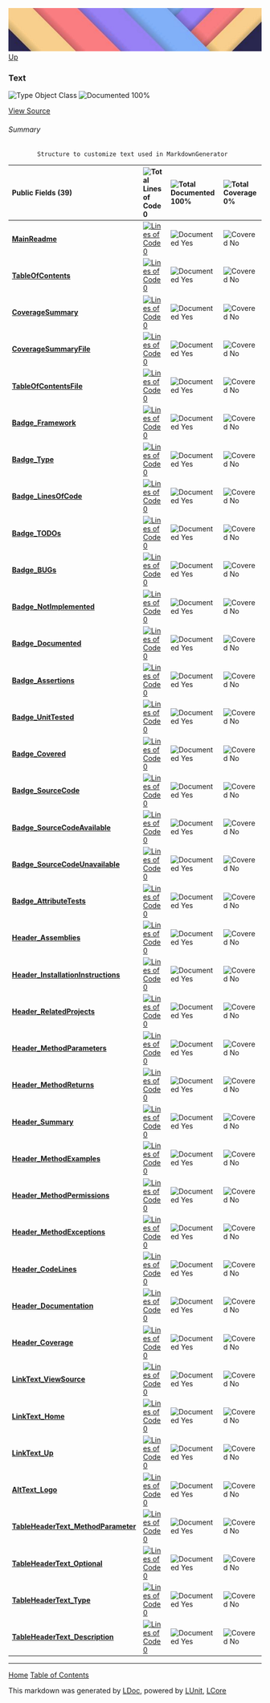![](../Content/LDoc-banner-small.png "")
[Up](../LDoc.md)

### Text

![Type Object Class](http://b.repl.ca/v1/Type-Object%20Class-blue.png "") ![Documented 100%](http://b.repl.ca/v1/Documented-100%25-brightgreen.png "")



[View Source](../Markdown/MarkdownGenerator.cs#L1100)

###### Summary

            Structure to customize text used in MarkdownGenerator
            

Public   Fields (39) | ![Total Lines of Code 0](http://b.repl.ca/v1/Total%20Lines%20of%20Code-0-red.png "") | ![Total Documented 100%](http://b.repl.ca/v1/Total%20Documented-100%25-brightgreen.png "") | ![Total Coverage 0%](http://b.repl.ca/v1/Total%20Coverage-0%25-red.png "")
:---  | :---  | :---  | :--- 
**[MainReadme](Text_MainReadme.md)** | [![Lines of Code 0](http://b.repl.ca/v1/Lines%20of%20Code-0-red.png "")]($L) | ![Documented Yes](http://b.repl.ca/v1/Documented-Yes-brightgreen.png "") | ![Covered No](http://b.repl.ca/v1/Covered-No-red.png "")
**[TableOfContents](Text_TableOfContents.md)** | [![Lines of Code 0](http://b.repl.ca/v1/Lines%20of%20Code-0-red.png "")]($L) | ![Documented Yes](http://b.repl.ca/v1/Documented-Yes-brightgreen.png "") | ![Covered No](http://b.repl.ca/v1/Covered-No-red.png "")
**[CoverageSummary](Text_CoverageSummary.md)** | [![Lines of Code 0](http://b.repl.ca/v1/Lines%20of%20Code-0-red.png "")]($L) | ![Documented Yes](http://b.repl.ca/v1/Documented-Yes-brightgreen.png "") | ![Covered No](http://b.repl.ca/v1/Covered-No-red.png "")
**[CoverageSummaryFile](Text_CoverageSummaryFile.md)** | [![Lines of Code 0](http://b.repl.ca/v1/Lines%20of%20Code-0-red.png "")]($L) | ![Documented Yes](http://b.repl.ca/v1/Documented-Yes-brightgreen.png "") | ![Covered No](http://b.repl.ca/v1/Covered-No-red.png "")
**[TableOfContentsFile](Text_TableOfContentsFile.md)** | [![Lines of Code 0](http://b.repl.ca/v1/Lines%20of%20Code-0-red.png "")]($L) | ![Documented Yes](http://b.repl.ca/v1/Documented-Yes-brightgreen.png "") | ![Covered No](http://b.repl.ca/v1/Covered-No-red.png "")
**[Badge_Framework](Text_Badge_Framework.md)** | [![Lines of Code 0](http://b.repl.ca/v1/Lines%20of%20Code-0-red.png "")]($L) | ![Documented Yes](http://b.repl.ca/v1/Documented-Yes-brightgreen.png "") | ![Covered No](http://b.repl.ca/v1/Covered-No-red.png "")
**[Badge_Type](Text_Badge_Type.md)** | [![Lines of Code 0](http://b.repl.ca/v1/Lines%20of%20Code-0-red.png "")]($L) | ![Documented Yes](http://b.repl.ca/v1/Documented-Yes-brightgreen.png "") | ![Covered No](http://b.repl.ca/v1/Covered-No-red.png "")
**[Badge_LinesOfCode](Text_Badge_LinesOfCode.md)** | [![Lines of Code 0](http://b.repl.ca/v1/Lines%20of%20Code-0-red.png "")]($L) | ![Documented Yes](http://b.repl.ca/v1/Documented-Yes-brightgreen.png "") | ![Covered No](http://b.repl.ca/v1/Covered-No-red.png "")
**[Badge_TODOs](Text_Badge_TODOs.md)** | [![Lines of Code 0](http://b.repl.ca/v1/Lines%20of%20Code-0-red.png "")]($L) | ![Documented Yes](http://b.repl.ca/v1/Documented-Yes-brightgreen.png "") | ![Covered No](http://b.repl.ca/v1/Covered-No-red.png "")
**[Badge_BUGs](Text_Badge_BUGs.md)** | [![Lines of Code 0](http://b.repl.ca/v1/Lines%20of%20Code-0-red.png "")]($L) | ![Documented Yes](http://b.repl.ca/v1/Documented-Yes-brightgreen.png "") | ![Covered No](http://b.repl.ca/v1/Covered-No-red.png "")
**[Badge_NotImplemented](Text_Badge_NotImplemented.md)** | [![Lines of Code 0](http://b.repl.ca/v1/Lines%20of%20Code-0-red.png "")]($L) | ![Documented Yes](http://b.repl.ca/v1/Documented-Yes-brightgreen.png "") | ![Covered No](http://b.repl.ca/v1/Covered-No-red.png "")
**[Badge_Documented](Text_Badge_Documented.md)** | [![Lines of Code 0](http://b.repl.ca/v1/Lines%20of%20Code-0-red.png "")]($L) | ![Documented Yes](http://b.repl.ca/v1/Documented-Yes-brightgreen.png "") | ![Covered No](http://b.repl.ca/v1/Covered-No-red.png "")
**[Badge_Assertions](Text_Badge_Assertions.md)** | [![Lines of Code 0](http://b.repl.ca/v1/Lines%20of%20Code-0-red.png "")]($L) | ![Documented Yes](http://b.repl.ca/v1/Documented-Yes-brightgreen.png "") | ![Covered No](http://b.repl.ca/v1/Covered-No-red.png "")
**[Badge_UnitTested](Text_Badge_UnitTested.md)** | [![Lines of Code 0](http://b.repl.ca/v1/Lines%20of%20Code-0-red.png "")]($L) | ![Documented Yes](http://b.repl.ca/v1/Documented-Yes-brightgreen.png "") | ![Covered No](http://b.repl.ca/v1/Covered-No-red.png "")
**[Badge_Covered](Text_Badge_Covered.md)** | [![Lines of Code 0](http://b.repl.ca/v1/Lines%20of%20Code-0-red.png "")]($L) | ![Documented Yes](http://b.repl.ca/v1/Documented-Yes-brightgreen.png "") | ![Covered No](http://b.repl.ca/v1/Covered-No-red.png "")
**[Badge_SourceCode](Text_Badge_SourceCode.md)** | [![Lines of Code 0](http://b.repl.ca/v1/Lines%20of%20Code-0-red.png "")]($L) | ![Documented Yes](http://b.repl.ca/v1/Documented-Yes-brightgreen.png "") | ![Covered No](http://b.repl.ca/v1/Covered-No-red.png "")
**[Badge_SourceCodeAvailable](Text_Badge_SourceCodeAvailable.md)** | [![Lines of Code 0](http://b.repl.ca/v1/Lines%20of%20Code-0-red.png "")]($L) | ![Documented Yes](http://b.repl.ca/v1/Documented-Yes-brightgreen.png "") | ![Covered No](http://b.repl.ca/v1/Covered-No-red.png "")
**[Badge_SourceCodeUnavailable](Text_Badge_SourceCodeUnavailable.md)** | [![Lines of Code 0](http://b.repl.ca/v1/Lines%20of%20Code-0-red.png "")]($L) | ![Documented Yes](http://b.repl.ca/v1/Documented-Yes-brightgreen.png "") | ![Covered No](http://b.repl.ca/v1/Covered-No-red.png "")
**[Badge_AttributeTests](Text_Badge_AttributeTests.md)** | [![Lines of Code 0](http://b.repl.ca/v1/Lines%20of%20Code-0-red.png "")]($L) | ![Documented Yes](http://b.repl.ca/v1/Documented-Yes-brightgreen.png "") | ![Covered No](http://b.repl.ca/v1/Covered-No-red.png "")
**[Header_Assemblies](Text_Header_Assemblies.md)** | [![Lines of Code 0](http://b.repl.ca/v1/Lines%20of%20Code-0-red.png "")]($L) | ![Documented Yes](http://b.repl.ca/v1/Documented-Yes-brightgreen.png "") | ![Covered No](http://b.repl.ca/v1/Covered-No-red.png "")
**[Header_InstallationInstructions](Text_Header_InstallationInstructions.md)** | [![Lines of Code 0](http://b.repl.ca/v1/Lines%20of%20Code-0-red.png "")]($L) | ![Documented Yes](http://b.repl.ca/v1/Documented-Yes-brightgreen.png "") | ![Covered No](http://b.repl.ca/v1/Covered-No-red.png "")
**[Header_RelatedProjects](Text_Header_RelatedProjects.md)** | [![Lines of Code 0](http://b.repl.ca/v1/Lines%20of%20Code-0-red.png "")]($L) | ![Documented Yes](http://b.repl.ca/v1/Documented-Yes-brightgreen.png "") | ![Covered No](http://b.repl.ca/v1/Covered-No-red.png "")
**[Header_MethodParameters](Text_Header_MethodParameters.md)** | [![Lines of Code 0](http://b.repl.ca/v1/Lines%20of%20Code-0-red.png "")]($L) | ![Documented Yes](http://b.repl.ca/v1/Documented-Yes-brightgreen.png "") | ![Covered No](http://b.repl.ca/v1/Covered-No-red.png "")
**[Header_MethodReturns](Text_Header_MethodReturns.md)** | [![Lines of Code 0](http://b.repl.ca/v1/Lines%20of%20Code-0-red.png "")]($L) | ![Documented Yes](http://b.repl.ca/v1/Documented-Yes-brightgreen.png "") | ![Covered No](http://b.repl.ca/v1/Covered-No-red.png "")
**[Header_Summary](Text_Header_Summary.md)** | [![Lines of Code 0](http://b.repl.ca/v1/Lines%20of%20Code-0-red.png "")]($L) | ![Documented Yes](http://b.repl.ca/v1/Documented-Yes-brightgreen.png "") | ![Covered No](http://b.repl.ca/v1/Covered-No-red.png "")
**[Header_MethodExamples](Text_Header_MethodExamples.md)** | [![Lines of Code 0](http://b.repl.ca/v1/Lines%20of%20Code-0-red.png "")]($L) | ![Documented Yes](http://b.repl.ca/v1/Documented-Yes-brightgreen.png "") | ![Covered No](http://b.repl.ca/v1/Covered-No-red.png "")
**[Header_MethodPermissions](Text_Header_MethodPermissions.md)** | [![Lines of Code 0](http://b.repl.ca/v1/Lines%20of%20Code-0-red.png "")]($L) | ![Documented Yes](http://b.repl.ca/v1/Documented-Yes-brightgreen.png "") | ![Covered No](http://b.repl.ca/v1/Covered-No-red.png "")
**[Header_MethodExceptions](Text_Header_MethodExceptions.md)** | [![Lines of Code 0](http://b.repl.ca/v1/Lines%20of%20Code-0-red.png "")]($L) | ![Documented Yes](http://b.repl.ca/v1/Documented-Yes-brightgreen.png "") | ![Covered No](http://b.repl.ca/v1/Covered-No-red.png "")
**[Header_CodeLines](Text_Header_CodeLines.md)** | [![Lines of Code 0](http://b.repl.ca/v1/Lines%20of%20Code-0-red.png "")]($L) | ![Documented Yes](http://b.repl.ca/v1/Documented-Yes-brightgreen.png "") | ![Covered No](http://b.repl.ca/v1/Covered-No-red.png "")
**[Header_Documentation](Text_Header_Documentation.md)** | [![Lines of Code 0](http://b.repl.ca/v1/Lines%20of%20Code-0-red.png "")]($L) | ![Documented Yes](http://b.repl.ca/v1/Documented-Yes-brightgreen.png "") | ![Covered No](http://b.repl.ca/v1/Covered-No-red.png "")
**[Header_Coverage](Text_Header_Coverage.md)** | [![Lines of Code 0](http://b.repl.ca/v1/Lines%20of%20Code-0-red.png "")]($L) | ![Documented Yes](http://b.repl.ca/v1/Documented-Yes-brightgreen.png "") | ![Covered No](http://b.repl.ca/v1/Covered-No-red.png "")
**[LinkText_ViewSource](Text_LinkText_ViewSource.md)** | [![Lines of Code 0](http://b.repl.ca/v1/Lines%20of%20Code-0-red.png "")]($L) | ![Documented Yes](http://b.repl.ca/v1/Documented-Yes-brightgreen.png "") | ![Covered No](http://b.repl.ca/v1/Covered-No-red.png "")
**[LinkText_Home](Text_LinkText_Home.md)** | [![Lines of Code 0](http://b.repl.ca/v1/Lines%20of%20Code-0-red.png "")]($L) | ![Documented Yes](http://b.repl.ca/v1/Documented-Yes-brightgreen.png "") | ![Covered No](http://b.repl.ca/v1/Covered-No-red.png "")
**[LinkText_Up](Text_LinkText_Up.md)** | [![Lines of Code 0](http://b.repl.ca/v1/Lines%20of%20Code-0-red.png "")]($L) | ![Documented Yes](http://b.repl.ca/v1/Documented-Yes-brightgreen.png "") | ![Covered No](http://b.repl.ca/v1/Covered-No-red.png "")
**[AltText_Logo](Text_AltText_Logo.md)** | [![Lines of Code 0](http://b.repl.ca/v1/Lines%20of%20Code-0-red.png "")]($L) | ![Documented Yes](http://b.repl.ca/v1/Documented-Yes-brightgreen.png "") | ![Covered No](http://b.repl.ca/v1/Covered-No-red.png "")
**[TableHeaderText_MethodParameter](Text_TableHeaderText_MethodParameter.md)** | [![Lines of Code 0](http://b.repl.ca/v1/Lines%20of%20Code-0-red.png "")]($L) | ![Documented Yes](http://b.repl.ca/v1/Documented-Yes-brightgreen.png "") | ![Covered No](http://b.repl.ca/v1/Covered-No-red.png "")
**[TableHeaderText_Optional](Text_TableHeaderText_Optional.md)** | [![Lines of Code 0](http://b.repl.ca/v1/Lines%20of%20Code-0-red.png "")]($L) | ![Documented Yes](http://b.repl.ca/v1/Documented-Yes-brightgreen.png "") | ![Covered No](http://b.repl.ca/v1/Covered-No-red.png "")
**[TableHeaderText_Type](Text_TableHeaderText_Type.md)** | [![Lines of Code 0](http://b.repl.ca/v1/Lines%20of%20Code-0-red.png "")]($L) | ![Documented Yes](http://b.repl.ca/v1/Documented-Yes-brightgreen.png "") | ![Covered No](http://b.repl.ca/v1/Covered-No-red.png "")
**[TableHeaderText_Description](Text_TableHeaderText_Description.md)** | [![Lines of Code 0](http://b.repl.ca/v1/Lines%20of%20Code-0-red.png "")]($L) | ![Documented Yes](http://b.repl.ca/v1/Documented-Yes-brightgreen.png "") | ![Covered No](http://b.repl.ca/v1/Covered-No-red.png "")




---

[Home](../../README.md) [Table of Contents](../../TableOfContents.md)

This markdown was generated by [LDoc](https://github.com/CodeSingularity/LDoc), powered by [LUnit](https://github.com/CodeSingularity/LUnit), [LCore](https://github.com/CodeSingularity/LCore)
